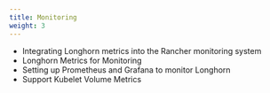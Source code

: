 ```yaml
---
title: Monitoring
weight: 3
---
```


* Integrating Longhorn metrics into the Rancher monitoring system
* Longhorn Metrics for Monitoring
* Setting up Prometheus and Grafana to monitor Longhorn
* Support Kubelet Volume Metrics
